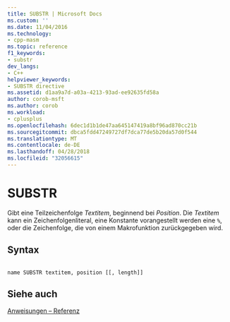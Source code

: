 ```yaml
---
title: SUBSTR | Microsoft Docs
ms.custom: ''
ms.date: 11/04/2016
ms.technology:
- cpp-masm
ms.topic: reference
f1_keywords:
- substr
dev_langs:
- C++
helpviewer_keywords:
- SUBSTR directive
ms.assetid: d1aa9a7d-a03a-4213-93ad-ee92635fd58a
author: corob-msft
ms.author: corob
ms.workload:
- cplusplus
ms.openlocfilehash: 6dec1d1b1de47aa645147419a8bf96ad870cc21b
ms.sourcegitcommit: dbca5fdd47249727df7dca77de5b20da57d0f544
ms.translationtype: MT
ms.contentlocale: de-DE
ms.lasthandoff: 04/28/2018
ms.locfileid: "32056615"
---
```

# <a name="substr"></a>SUBSTR
Gibt eine Teilzeichenfolge *Textitem*, beginnend bei *Position*. Die *Textitem* kann ein Zeichenfolgenliteral, eine Konstante vorangestellt werden eine `%`, oder die Zeichenfolge, die von einem Makrofunktion zurückgegeben wird.  
  
## <a name="syntax"></a>Syntax  
  
```  
  
name SUBSTR textitem, position [[, length]]  
```  
  
## <a name="see-also"></a>Siehe auch  
 [Anweisungen – Referenz](../../assembler/masm/directives-reference.md)